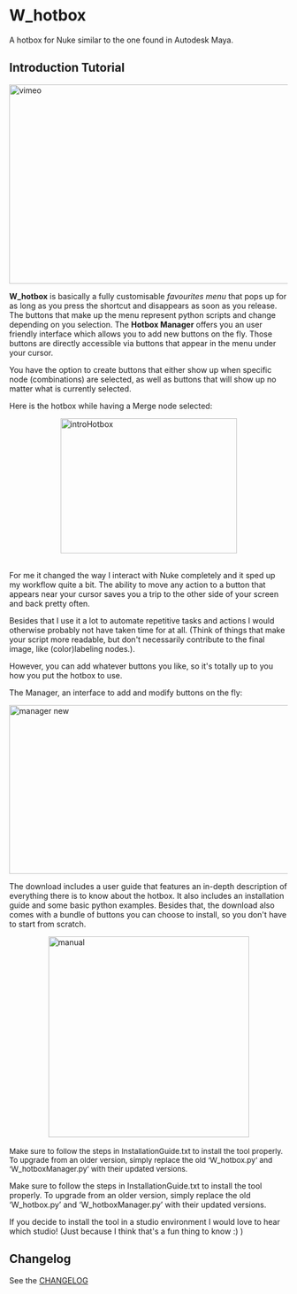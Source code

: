 # W_hotbox
A hotbox for Nuke similar to the one found in Autodesk Maya.


## Introduction Tutorial
<a href="https://vimeo.com/179855054" target="_blank"><span> <img style="vertical-align: middle; display: block; margin-left: auto; margin-right: auto;" src="http://www.nukepedia.com/images/users/WouterGilsing/vimeo.png" alt="vimeo" width="640" height="360"></span></a>


**W_hotbox** is basically a fully customisable *favourites menu* that pops up for as long as you press the shortcut and disappears as soon as you release. The buttons that make up the menu represent python scripts and change depending on you selection. The **Hotbox Manager** offers you an user friendly interface which allows you to add new buttons on the fly. Those buttons are directly accessible via buttons that appear in the menu under your cursor.

You have the option to create buttons that either show up when specific node (combinations) are selected, as well as buttons that will show up no matter what is currently selected.

Here is the hotbox while having a Merge node selected:
<p><img style="display: block; margin-left: auto; margin-right: auto;" src="http://www.nukepedia.com/images/users/WouterGilsing/introHotbox.png" alt="introHotbox" width="319" height="244"><br><span style="font-size: 10pt;"></span></p>

For me it changed the way I interact with Nuke completely and it sped up my workflow quite a bit. The ability to move any action to a button that appears near your cursor saves you a trip to the other side of your screen and back pretty often.

Besides that I use it a lot to automate repetitive tasks and actions I would otherwise probably not have taken time for at all. (Think of things that make your script more readable, but don't necessarily contribute to the final image, like (color)labeling nodes.).

However, you can add whatever buttons you like, so it's totally up to you how you put the hotbox to use.

 The Manager, an interface to add and modify buttons on the fly:
<p style="text-align: left;"><img style="display: block; margin-left: auto; margin-right: auto;" src="http://www.nukepedia.com/images/users/WouterGilsing/manager_new.png" alt="manager new" width="636" height="305"><span style="font-size: 12pt;"></span></p>

The download includes a user guide that features an in-depth description of everything there is to know about the hotbox. It also includes an installation guide and some basic python examples. Besides that, the download also comes with a bundle of buttons you can choose to install, so you don't have to start from scratch.

<p><img style="display: block; margin-left: auto; margin-right: auto;" src="http://www.nukepedia.com/images/users/WouterGilsing/manual.png" alt="manual" width="363" height="363"><br><span style="font-size: 10pt;">Make sure to follow the steps in InstallationGuide.txt to install the tool properly. To upgrade from an older version, simply replace the old ‘W_hotbox.py’ and ‘W_hotboxManager.py’ with their updated versions.<br></span></p>

Make sure to follow the steps in InstallationGuide.txt to install the tool properly. To upgrade from an older version, simply replace the old ‘W_hotbox.py’ and ‘W_hotboxManager.py’ with their updated versions.

 

If you decide to install the tool in a studio environment I would love to hear which studio! (Just because I think that's a fun thing to know :) )

## Changelog

See the [CHANGELOG](CHANGELOG.md)

